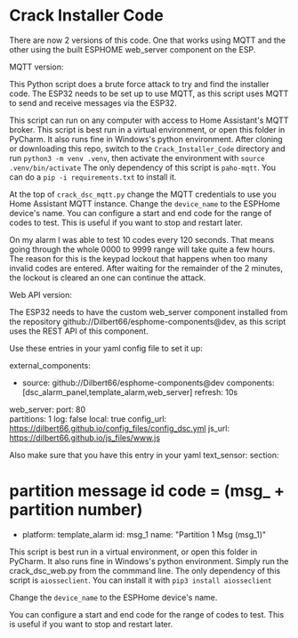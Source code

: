 # Crack Installer Code

There are now 2 versions of this code. One that works using MQTT and the other using the built ESPHOME web_server component on the ESP.

MQTT version: 

This Python script does a brute force attack to try and find the installer code. 
The ESP32 needs to be set up to use MQTT, as this script uses MQTT to send and receive messages via the ESP32.

This script can run on any computer with access to Home Assistant's MQTT broker.
This script is best run in a virtual environment, or open this folder in PyCharm.
It also runs fine in Windows's python environment.
After cloning or downloading this repo, switch to the `Crack_Installer_Code` directory and run `python3 -m venv .venv`, 
then activate the environment with `source .venv/bin/activate`
The only dependency of this script is `paho-mqtt`. You can do a `pip -i requirements.txt` to install it.

At the top of `crack_dsc_mqtt.py` change the MQTT credentials to use you Home Assistant MQTT instance. 
Change the `device_name` to the ESPHome device's name.
You can configure a start and end code for the range of codes to test. This is useful if you want to stop and restart later.

On my alarm I was able to test 10 codes every 120 seconds. That means going through the whole 0000 to 9999 range will take quite a few hours.
The reason for this is the keypad lockout that happens when too many invalid codes are entered. 
After waiting for the remainder of the 2 minutes, the lockout is cleared an one can continue the attack.

Web API version:

The ESP32 needs to have the custom web_server component installed from the repository github://Dilbert66/esphome-components@dev, as this script uses the REST API of this component.

Use these entries in your yaml config file to set it up:

external_components:
  - source: github://Dilbert66/esphome-components@dev 
    components: [dsc_alarm_panel,template_alarm,web_server] 
    refresh: 10s

web_server:
  port: 80  
  partitions: 1
  log: false
  local: true
  config_url: https://dilbert66.github.io/config_files/config_dsc.yml
  js_url: https://dilbert66.github.io/js_files/www.js

Also make sure that you have this entry in your yaml text_sensor: section:

# partition message id code = (msg_ + partition number) 
  - platform: template_alarm
    id: msg_1
    name: "Partition 1 Msg (msg_1)"

This script is best run in a virtual environment, or open this folder in PyCharm.
It also runs fine in Windows's python environment.
Simply run the crack_dsc_web.py from the commmand line.
The only dependency of this script is `aiosseclient`. You can install it with `pip3 install aiosseclient`

Change the `device_name` to the ESPHome device's name.

You can configure a start and end code for the range of codes to test. This is useful if you want to stop and restart later.


